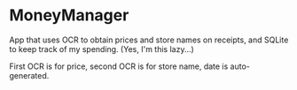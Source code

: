 # MoneyManager

App that uses OCR to obtain prices and store names on receipts, and SQLite to keep track of my spending. (Yes, I'm this lazy...)

First OCR is for price, second OCR is for store name, date is auto-generated.
